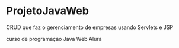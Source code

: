 # ProjetoJavaWeb
CRUD que faz o gerenciamento de empresas usando Servlets e JSP

curso de programação Java Web Alura
